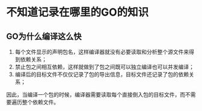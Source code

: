 # 不知道记录在哪里的GO的知识


## GO为什么编译这么快

1. 每个文件显示的声明包名，这样编译器就没有必要读取和分析整个源文件来得到依赖关系；
2. 禁止包之间相互依赖，这样就做到了包之间既可以独立编译也可以并发编译；
3. 编译后的目标文件不仅仅记录了包的导出信息，目标文件还记录了包的依赖关系；

因此，当编译一个包的时候，编译器需要读取每个直接倒入包的目标文件，而不需要遍历整个依赖文件。
